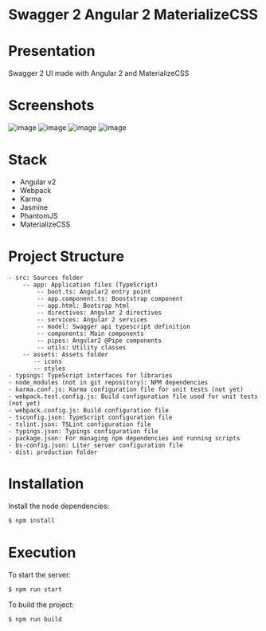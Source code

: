 Swagger 2 Angular 2 MaterializeCSS
==========

# Presentation
Swagger 2 UI made with Angular 2 and MaterializeCSS

# Screenshots
![image](http://i.imgur.com/mppox2Y.png?1)
![image](http://i.imgur.com/xQ4nnKj.png?1)
![image](http://i.imgur.com/n3KcvFI.png?1)
![image](http://i.imgur.com/OBZHvqK.png?1) 

# Stack
- Angular v2
- Webpack
- Karma
- Jasmine
- PhantomJS
- MaterializeCSS

# Project Structure

```
- src: Sources folder
    -- app: Application files (TypeScript)
		-- boot.ts: Angular2 entry point
		-- app.component.ts: Booststrap component
		-- app.html: Bootsrap html
		-- directives: Angular 2 directives
		-- services: Angular 2 services
		-- model: Swagger api typescript definition
		-- components: Main components
		-- pipes: Angular2 @Pipe components
		-- utils: Utility classes
    -- assets: Assets folder
	   -- icons
	   -- styles
- typings: TypeScript interfaces for libraries
- node_modules (not in git repository): NPM dependencies
- karma.conf.js: Karma configuration file for unit tests (not yet)
- webpack.test.config.js: Build configuration file used for unit tests (not yet)
- webpack.config.js: Build configuration file
- tsconfig.json: TypeScript configuration file
- tslint.json: TSLint configuration file
- typings.json: Typings configuration file
- package.json: For managing npm dependencies and running scripts
- bs-config.json: Liter server configuration file
- dist: production folder
```


# Installation
Install the node dependencies:
```bash
$ npm install
```

# Execution
To start the server:
```bash
$ npm run start
```
To build the project:
```bash
$ npm run build
```